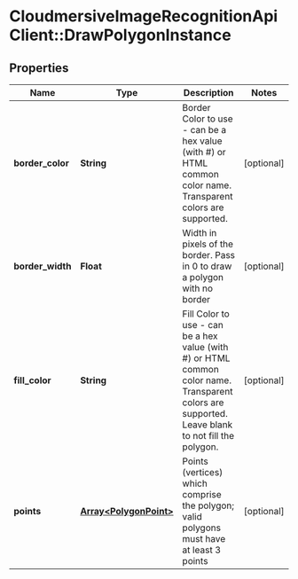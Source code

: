 # CloudmersiveImageRecognitionApiClient::DrawPolygonInstance

## Properties
Name | Type | Description | Notes
------------ | ------------- | ------------- | -------------
**border_color** | **String** | Border Color to use - can be a hex value (with #) or HTML common color name.  Transparent colors are supported. | [optional] 
**border_width** | **Float** | Width in pixels of the border.  Pass in 0 to draw a polygon with no border | [optional] 
**fill_color** | **String** | Fill Color to use - can be a hex value (with #) or HTML common color name.  Transparent colors are supported.  Leave blank to not fill the polygon. | [optional] 
**points** | [**Array&lt;PolygonPoint&gt;**](PolygonPoint.md) | Points (vertices) which comprise the polygon; valid polygons must have at least 3 points | [optional] 


